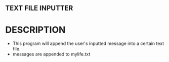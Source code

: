 ## TEXT FILE INPUTTER

# DESCRIPTION
- This program will append the user's inputted message into a certain text file.
- messages are appended to mylife.txt